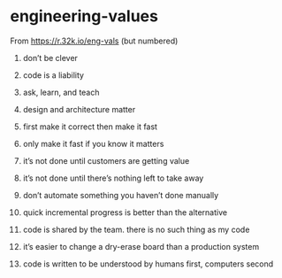 # engineering-values

From https://r.32k.io/eng-vals (but numbered)

1. don’t be clever

2. code is a liability

3. ask, learn, and teach

4. design and architecture matter

5. first make it correct then make it fast

6. only make it fast if you know it matters

7. it’s not done until customers are getting value

8. it’s not done until there’s nothing left to take away

9. don’t automate something you haven’t done manually

10. quick incremental progress is better than the alternative

11. code is shared by the team. there is no such thing as my code

12. it’s easier to change a dry-erase board than a production system

13. code is written to be understood by humans first, computers second
